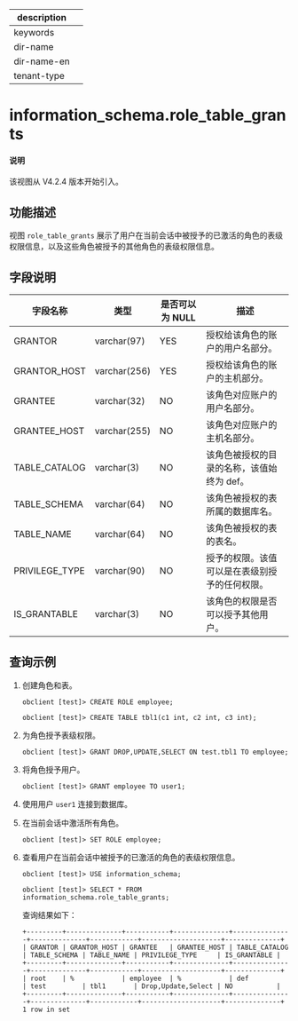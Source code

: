 |description||
|---|---|
|keywords||
|dir-name||
|dir-name-en||
|tenant-type||

# information_schema.role_table_grants

<main id="notice" type='explain'>
<h4>说明</h4>
<p>该视图从 V4.2.4 版本开始引入。</p>
</main>

## 功能描述

视图 `role_table_grants` 展示了用户在当前会话中被授予的已激活的角色的表级权限信息，以及这些角色被授予的其他角色的表级权限信息。

## 字段说明

| **字段名称**   | **类型**     | **是否可以为 NULL**  | **描述**        |
|----------------|--------------|----------------------|-----------------|
| GRANTOR        | varchar(97)  |  YES    | 授权给该角色的账户的用户名部分。      |
| GRANTOR_HOST   | varchar(256) |  YES    | 授权给该角色的账户的主机部分。      |
| GRANTEE        | varchar(32)  |  NO     | 该角色对应账户的用户名部分。      |
| GRANTEE_HOST   | varchar(255) |  NO     | 该角色对应账户的主机名部分。      |
| TABLE_CATALOG  | varchar(3)   |  NO     | 该角色被授权的目录的名称，该值始终为 def。      |
| TABLE_SCHEMA   | varchar(64)  |  NO     | 该角色被授权的表所属的数据库名。      |
| TABLE_NAME     | varchar(64)  |  NO     | 该角色被授权的表的表名。      |
| PRIVILEGE_TYPE | varchar(90)  |  NO     | 授予的权限。该值可以是在表级别授予的任何权限。  |
| IS_GRANTABLE   | varchar(3)   |  NO     | 该角色的权限是否可以授予其他用户。     |

## 查询示例

1. 创建角色和表。

   ```shell
   obclient [test]> CREATE ROLE employee;
   ```

   ```shell
   obclient [test]> CREATE TABLE tbl1(c1 int, c2 int, c3 int);
   ```

2. 为角色授予表级权限。

   ```shell
   obclient [test]> GRANT DROP,UPDATE,SELECT ON test.tbl1 TO employee;
   ```

3. 将角色授予用户。

   ```shell
   obclient [test]> GRANT employee TO user1;
   ```

4. 使用用户 `user1` 连接到数据库。

5. 在当前会话中激活所有角色。

   ```shell
   obclient [test]> SET ROLE employee;
   ```

6. 查看用户在当前会话中被授予的已激活的角色的表级权限信息。

    ```shell
    obclient [test]> USE information_schema;
    ```

   ```shell
   obclient [test]> SELECT * FROM information_schema.role_table_grants;
   ```

   查询结果如下：

   ```shell
   +---------+--------------+-----------+--------------+---------------+--------------+------------+--------------------+--------------+
   | GRANTOR | GRANTOR_HOST | GRANTEE   | GRANTEE_HOST | TABLE_CATALOG | TABLE_SCHEMA | TABLE_NAME | PRIVILEGE_TYPE     | IS_GRANTABLE |
   +---------+--------------+-----------+--------------+---------------+--------------+------------+--------------------+--------------+
   | root    | %            | employee  | %            | def           | test         | tbl1       | Drop,Update,Select | NO           |
   +---------+--------------+-----------+--------------+---------------+--------------+------------+--------------------+--------------+
   1 row in set
   ```
